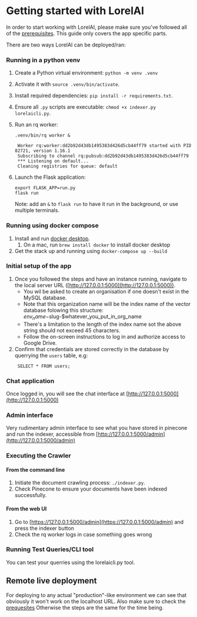 # Getting started with LorelAI
In order to start working with LorelAI, please make sure you've followed all of the [prerequisites](prerequisites.md). This guide only covers the app specific parts.

There are two ways LorelAI can be deployed/ran:

### Running in a python venv

1. Create a Python virtual environment: `python -m venv .venv`
2. Activate it with `source .venv/bin/activate`.
3. Install required dependencies: `pip install -r requirements.txt`.
4. Ensure all `.py` scripts are executable: `chmod +x indexer.py lorelaicli.py`.
5. Run an rq worker:

   `.venv/bin/rq worker &`

   ```
    Worker rq:worker:dd2b92d43db1495383d426d5cb44ff79 started with PID 82721, version 1.16.1
    Subscribing to channel rq:pubsub:dd2b92d43db1495383d426d5cb44ff79
    *** Listening on default...
    Cleaning registries for queue: default

   ```
6. Launch the Flask application:
   ```
   export FLASK_APP=run.py
   flask run
   ```
   Note: add an `&` to `flask run` to have it run in the background, or use multiple terminals.

### Running using docker compose

1. Install and run [docker desktop](https://docs.docker.com/desktop/).
   1. On a mac, run `brew install docker` to install docker desktop
2. Get the stack  up and running using `docker-compose up --build`

### Initial setup of the app

1. Once you followed the steps and have an instance running, navigate to the local server URL ([http://127.0.0.1:5000](http://127.0.0.1:5000)).
    - You wil be asked to create an organisation if one doesn't exist in the MySQL database.
    - Note that this organization name will be the index name of the vector database folowing this structure: $env_name-$slug-$whatever_you_put_in_org_name
    - There's a limitation to the length of the index name sot the above string should not exceed 45 characters.
    - Follow the on-screen instructions to log in and authorize access to Google Drive.
2. Confirm that credentials are stored correctly in the database by querrying the `users` table, e.g:
    ```
     SELECT * FROM users;
    ```
### Chat application

Once logged in, you will see the chat interface at [http://127.0.0.1:5000](http://127.0.0.1:5000)

### Admin interface

Very rudimentary admin interface to see what you have stored in pinecone and run the indexer, accessible from [http://127.0.0.1:5000/admin](http://127.0.0.1:5000/admin)

### Executing the Crawler

#### From the command line

1. Initiate the document crawling process: `./indexer.py`.
2. Check Pinecone to ensure your documents have been indexed successfully.

#### From the web UI

1. Go to [https://127.0.0.1:5000/admin](https://127.0.0.1:5000/admin) and press the indexer button
2. Check the rq worker logs in case something goes wrong

### Running Test Queries/CLI tool

You can test your querries using the lorelaicli.py tool.

## Remote live deployment

For deploying to any actual "production"-like environment we can see that obviously it won't work on the localhost URL. Also make sure to check the [prequesites](prerequisites.md#non-local-deploy)
Otherwise the steps are the same for the time being.
